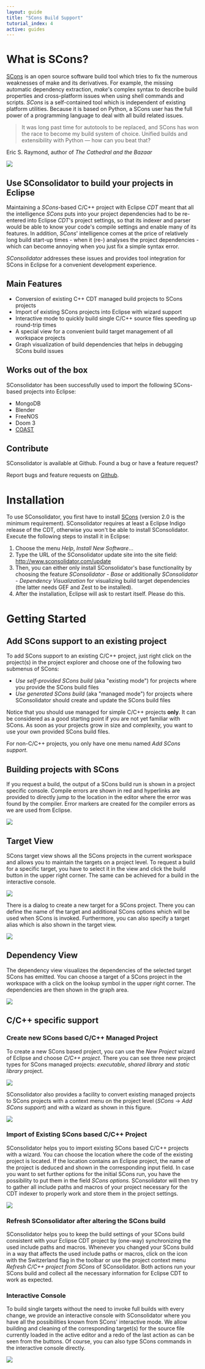 ```yaml
---
layout: guide
title: "SCons Build Support"
tutorial_index: 4
active: guides
---
```


# What is SCons?
<a name="whatisscons"></a>

[SCons](http://scons.org/) is an open source software build tool which tries to fix the numerous weaknesses of make and its derivatives. For example, the missing automatic dependency extraction, *make*'s complex syntax to describe build properties and cross-platform issues when using shell commands and scripts. *SCons* is a self-contained tool which is independent of existing platform utilities. Because it is based on Python, a SCons user has the full power of a programming language to deal with all build related issues.

> It was long past time for autotools to be replaced, and SCons has won the race to become my build system of choice. Unified builds and extensibility with Python — how can you beat that?

Eric S. Raymond, author of *The Cathedral and the Bazaar*

![](/img/scons-buildconsole.png)


## Use SConsolidator to build your projects in Eclipse
<a name="usesconsolidatortobuildyourprojectsineclipse"></a>

Maintaining a *SCons*-based C/C++ project with Eclipse *CDT* meant that all the intelligence *SCons* puts into your project dependencies had to be re-entered into Eclipse *CDT*'s project settings, so that its indexer and parser would be able to know your code's compile settings and enable many of its features. In addition, *SCons*' intelligence comes at the price of relatively long build start-up times - when it (re-) analyses the project dependencies - which can become annoying when you just fix a simple syntax error.

*SConsolidator* addresses these issues and provides tool integration for SCons in Eclipse for a convenient development experience.

## Main Features
<a name="mainfeatures"></a>

* Conversion of existing C++ CDT managed build projects to SCons projects
* Import of existing SCons projects into Eclipse with wizard support
* Interactive mode to quickly build single C/C++ source files speeding up round-trip times
* A special view for a convenient build target management of all workspace projects
* Graph visualization of build dependencies that helps in debugging SCons build issues

## Works out of the box
<a name="worksoutofthebox"></a>
SConsolidator has been successfully used to import the following SCons-based projects into Eclipse:

* MongoDB
* Blender
* FreeNOS
* Doom 3
* [COAST](http://coast-project.org/)

## Contribute
<a name="contribute"></a>
SConsolidator is available at Github.
Found a bug or have a feature request?

Report bugs and feature requests on [Github](https://github.com/IFS-HSR/SConsolidator).

# Installation
<a name="installation"></a>

To use SConsolidator, you first have to install [SCons](http://www.scons.org/) (version 2.0 is the minimum requirement). SConsolidator requires at least a Eclipse Indigo release of the CDT, otherwise you won't be able to install SConsolidator. Execute the following steps to install it in Eclipse:


1. Choose the menu *Help*, *Install New Software*...
1. Type the URL of the SConsolidator update site into the site field: http://www.sconsolidator.com/update
1. Then, you can either only install SConsolidator's base functionality by choosing the feature *SConsolidator* - *Base* or additionally *SConsolidator* - *Dependency Visualization* for visualizing build target dependencies (the latter needs GEF and Zest to be installed).
1. After the installation, Eclipse will ask to restart itself. Please do this.

# Getting Started
<a name="gettingstarted"></a>

## Add SCons support to an existing project

To add SCons support to an existing C/C++ project, just right click on the project(s) in the project explorer and choose one of the following two submenus of SCons:

* *Use self-provided SCons build* (aka "existing mode") for projects where you provide the SCons build files
* *Use generated SCons build* (aka "managed mode") for projects where SConsolidator should create and update the SCons build files

Notice that you should use managed for simple C/C++ projects **only**. It can be considered as a good starting point if you are not yet familiar with SCons. As soon as your projects grow in size and complexity, you want to use your own provided SCons build files.

For non-C/C++ projects, you only have one menu named *Add SCons support*.

## Building projects with SCons

If you request a build, the output of a SCons build run is shown in a project specific console. Compile errors are shown in red and hyperlinks are provided to directly jump to the location in the editor where the error was found by the compiler. Error markers are created for the compiler errors as we are used from Eclipse.

![](/img/scons-buildconsole.png)

## Target View

SCons target view shows all the SCons projects in the current workspace and allows you to maintain the targets on a project level. To request a build for a specific target, you have to select it in the view and click the build button in the upper right corner. The same can be achieved for a build in the interactive console.

![](/img/scons-targetview.png)

There is a dialog to create a new target for a SCons project. There you can define the name of the target and additional SCons options which will be used when SCons is invoked. Furthermore, you can also specify a target alias which is also shown in the target view.

![](/img/scons-newtarget.png)

## Dependency View

The dependency view visualizes the dependencies of the selected target SCons has emitted. You can choose a target of a SCons project in the workspace with a click on the lookup symbol in the upper right corner. The dependencies are then shown in the graph area.

![](/img/scons-dependencyview.png)

## C/C++ specific support

### Create new SCons based C/C++ Managed Project

To create a new SCons based project, you can use the *New Project* wizard of Eclipse and choose *C/C++ project*. There you can see three new project types for SCons managed projects: *executable*, *shared library* and *static library* project.

![](/img/scons-newprojectdialog.png)

SConsolidator also provides a facility to convert existing managed projects to SCons projects with a context menu on the project level (*SCons* -> *Add SCons support*) and with a wizard as shown in this figure.

![](/img/scons-convertdialog.png)

### Import of Existing SCons based C/C++ Project

SConsolidator helps you to import existing SCons based C/C++ projects with a wizard. You can choose the location where the code of the existing project is located. If the location contains an Eclipse project, the name of the project is deduced and shown in the corresponding input field. In case you want to set further options for the initial SCons run, you have the possibility to put them in the field *SCons options*. SConsolidator will then try to gather all include paths and macros of your project necessary for the CDT indexer to properly work and store them in the project settings.

![](/img/scons-importdialog.png)

### Refresh SConsolidator after altering the SCons build

SConsolidator helps you to keep the build settings of your SCons build consistent with your Eclipse CDT project by (one-way) synchronizing the used include paths and macros. Whenever you changed your SCons build in a way that affects the used include paths or macros, click on the icon with the Switzerland flag in the toolbar or use the project context menu *Refresh C/C++ project from SCons* of SConsolidator. Both actions run your SCons build and collect all the necessary information for Eclipse CDT to work as expected.

### Interactive Console

To build single targets without the need to invoke full builds with every change, we provide an interactive console with SConsolidator where you have all the possibilities known from SCons' interactive mode. We allow building and cleaning of the corresponding target(s) for the source file currently loaded in the active editor and a redo of the last action as can be seen from the buttons. Of course, you can also type SCons commands in the interactive console directly.

![](/img/scons-interactiveconsole.png)